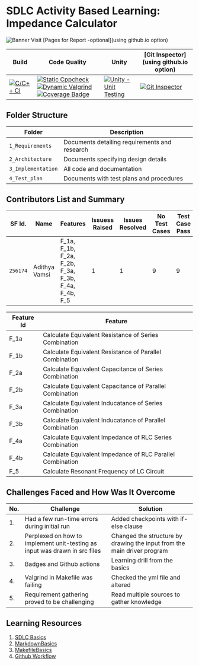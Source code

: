 # SDLC Activity Based Learning: Impedance Calculator
![Banner](https://github.com/ar4240/ImpCalc/blob/main/1_Requirements/logo1.jpeg)
Visit [Pages for Report -optional](using github.io option)

Build | Code Quality | Unity | [Git Inspector](using github.io option)
------|----------|-------|--------------
[![C/C++ CI](https://github.com/ar4240/ImpCalc/actions/workflows/c-cpp.yml/badge.svg)](https://github.com/ar4240/ImpCalc/actions/workflows/c-cpp.yml) | [![Static Cppcheck](https://github.com/ar4240/ImpCalc/actions/workflows/cppcheck.yml/badge.svg)](https://github.com/ar4240/ImpCalc/actions/workflows/cppcheck.yml) [![Dynamic Valgrind](https://github.com/ar4240/ImpCalc/actions/workflows/CodeQuality_Dynamic.yml/badge.svg)](https://github.com/ar4240/ImpCalc/actions/workflows/CodeQuality_Dynamic.yml) [![Coverage Badge](https://img.shields.io/badge/Code%20Quality%20--%20Coverage-Passing-brightgreen)](https://github.com/ar4240/ImpCalc/blob/main/.github/workflows/gcov.yml)| [![Unity - Unit Testing](https://github.com/ar4240/ImpCalc/actions/workflows/unity.yml/badge.svg)](https://github.com/ar4240/ImpCalc/actions/workflows/unity.yml)| [![Git Inspector](https://github.com/ar4240/ImpCalc/actions/workflows/gitinspector.yml/badge.svg)](https://github.com/ar4240/ImpCalc/actions/workflows/gitinspector.yml)

## Folder Structure
Folder             | Description
-------------------| ----------------------------------------------- 
`1_Requirements`   | Documents detailing requirements and research
`2_Architecture`   | Documents specifying design details
`3_Implementation` | All code and documentation
`4_Test_plan`      | Documents with test plans and procedures

## Contributors List and Summary
SF Id. |  Name   |    Features    | Issuess Raised |Issues Resolved|No Test Cases|Test Case Pass
-------|---------|----------------|----------------|---------------|-------------|--------------
`256174` |   Adithya Vamsi  | F_1a, F_1b, F_2a, F_2b, F_3a, F_3b, F_4a, F_4b, F_5    | 1     | 1   |9   |9     
 
| Feature Id | Feature |
| -----------|---------|
|F_1a| Calculate Equivalent Resistance of Series Combination |
|F_1b| Calculate Equivalent Resistance of Parallel Combination |
|F_2a| Calculate Equivalent Capacitance of Series Combination |
|F_2b| Calculate Equivalent Capacitance of Parallel Combination |
|F_3a| Calculate Equivalent Inducatance of Series Combination |
|F_3b| Calculate Equivalent Inducatance of Parallel Combination |
|F_4a| Calculate Equivalent Impedance of RLC Series Combination |
|F_4b| Calculate Equivalent Impedance of RLC Parallel Combination |
|F_5| Calculate Resonant Frequency of LC Circuit |


## Challenges Faced and How Was It Overcome
| No. | Challenge | Solution
|-----|-----------|--------
|1. | Had a few run-time errors during initial run | Added checkpoints with if-else clause 
|2. | Perplexed on how to implement unit-testing as input was drawn in src files | Changed the structure by drawing the input from the main driver program 
|3. | Badges and Github actions | Learning drill from the basics 
|4. | Valgrind in Makefile was failing | Checked the yml file and altered
|5. | Requirement gathering proved to be challenging | Read multiple sources to gather knowledge

## Learning Resources
1. [SDLC Basics](https://www.javatpoint.com/software-development-life-cycle)
2. [MarkdownBasics](https://guides.github.com/features/mastering-markdown/)
3. [MakefileBasics](https://www.tutorialspoint.com/makefile/index.htm)
4. [Github Workflow](https://docs.github.com/en/actions/learn-github-action)


